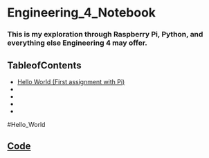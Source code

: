 # Engineering_4_Notebook
### This is my exploration through Raspberry Pi, Python, and everything else Engineering 4 may offer.

## TableofContents
* [Hello World (First assignment with Pi)](#Hello_World)
* 
* 
* 
* 



#Hello_World
  ## [Code](https://github.com/willhk10/Engineering_4_Notebook/Python/hello_world.py)
